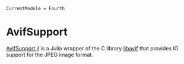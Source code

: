 ```@meta
CurrentModule = Fourth
```
# AvifSupport

[AvifSupport.jl](https://github.com/imohag9/AvifSupport.jl) is a Julia wrapper of the C library
[libavif](https://github.com/AOMediaCodec/libavif) that provides IO support for the
JPEG image format. 
